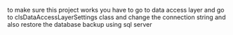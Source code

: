 to make sure this project works
you have to go to data access layer and go to clsDataAccessLayerSettings class and change the connection string
and also restore the database backup using sql server
